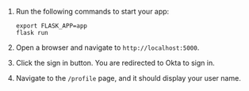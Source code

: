 1. Run the following commands to start your app:

   ```shell
   export FLASK_APP=app
   flask run
   ```

2. Open a browser and navigate to `http://localhost:5000`.

3. Click the sign in button. You are redirected to Okta to sign in.

4. Navigate to the `/profile` page, and it should display your user name.

